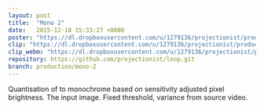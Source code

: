 ```yaml
---
layout: post
title:  "Mono 2"
date:   2015-12-18 15:33:27 +0000
poster: "https://dl.dropboxusercontent.com/u/1279136/projectionist/productions/mono-2/poster.png"
clip: "https://dl.dropboxusercontent.com/u/1279136/projectionist/productions/mono-2/clip600.mp4"
clip_webm: "https://dl.dropboxusercontent.com/u/1279136/projectionist/productions/mono-2/clip600.webm"
repository: https://github.com/projectionist/loop.git
branch: production/mono-2
---
```



Quantisation of to monochrome based on sensitivity adjusted pixel brightness.
The input image. Fixed threshold, variance from source video. 
